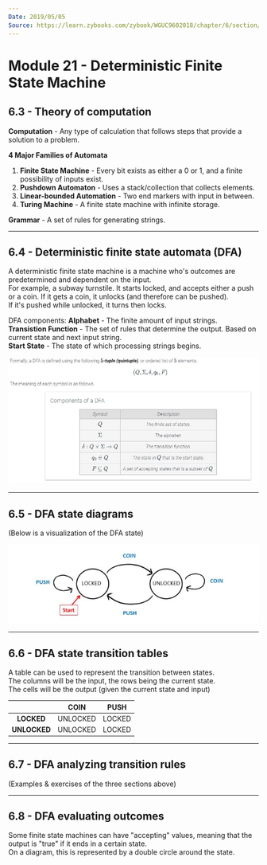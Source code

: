 ```yaml
---
Date: 2019/05/05
Source: https://learn.zybooks.com/zybook/WGUC9602018/chapter/6/section/2
---
```


# Module 21 - Deterministic Finite State Machine

## 6.3 - Theory of computation

**Computation** - Any type of calculation that follows steps that provide a solution to a problem.

**4 Major Families of Automata**

1. **Finite State Machine** - Every bit exists as either a 0 or 1, and a finite possibility of inputs exist.
2. **Pushdown Automaton** - Uses a stack/collection that collects elements.
3. **Linear-bounded Automation** - Two end markers with input in between.
4. **Turing Machine** - A finite state machine with infinite storage.

**Grammar** - A set of rules for generating strings.

---

## 6.4 - Deterministic finite state automata (DFA)

A deterministic finite state machine is a machine who's outcomes are predetermined and dependent on the input.  
For example, a subway turnstile. It starts locked, and accepts either a push or a coin. If it gets a coin, it unlocks (and therefore can be pushed).  
If it's pushed while unlocked, it turns then locks.

DFA components:
**Alphabet** - The finite amount of input strings.  
**Transistion Function** - The set of rules that determine the output. Based on current state and next input string.  
**Start State** - The state of which processing strings begins.

![21.1](./Img/21.1.JPG)

---

## 6.5 - DFA state diagrams

(Below is a visualization of the DFA state)

![21.2](./Img/21.2.JPG)

---

## 6.6 - DFA state transition tables

A table can be used to represent the transition between states.  
The columns will be the input, the rows being the current state.  
The cells will be the output (given the current state and input)

|              |   COIN   |  PUSH  |
| :----------: | :------: | :----: |
|  **LOCKED**  | UNLOCKED | LOCKED |
| **UNLOCKED** | UNLOCKED | LOCKED |

---

## 6.7 - DFA analyzing transition rules

(Examples & exercises of the three sections above)

---

## 6.8 - DFA evaluating outcomes

Some finite state machines can have "accepting" values, meaning that the output is "true" if it ends in a certain state.  
On a diagram, this is represented by a double circle around the state.
